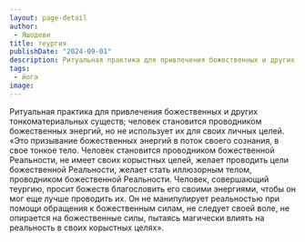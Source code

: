 ```yaml
---
layout: page-detail
author:
 - Яшодеви
title: теургия
publishDate: "2024-09-01"
description: Ритуальная практика для привлечения божественных и других тонкоматериальных существ; человек становится проводником божественных энергий, но не использует их для своих личных целей.
tags:
 - йога
image: 
---
```


Ритуальная практика для привлечения божественных и других тонкоматериальных существ; человек становится проводником божественных энергий, но не использует их для своих личных целей.
 «Это призывание божественных энергий в поток своего сознания, в свое тонкое тело. Человек становится проводником божественной Реальности, не имеет своих корыстных целей, желает проводить цели божественной Реальности, желает стать иллюзорным телом, проводником божественной Реальности. Человек, совершающий теургию, просит божеств благословить его своими энергиями, чтобы он мог еще лучше проводить их. Он не манипулирует реальностью при помощи обращения к божественным силам, не следует своей воле, не опирается на божественные силы, пытаясь магически влиять на реальность в своих корыстных целях».

